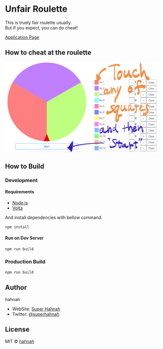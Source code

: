 # Unfair Roulette

This is truely fair roulette usually.  
But if you expect, you can do cheat!

[Application Page](https://superhahnah.com/application/fair-roulette/)

## How to cheat at the roulette

![screenshot](screenshot.png)

## How to Build

### Development

#### Requirements

- [Node.js](https://nodejs.org/)
- [Volta](https://volta.sh/)

And install dependencies with bellow command.

```bash
npm install
```

#### Run on Dev Server

```bash
npm run build
```

### Production Build

```bash
npm run build
```

## Author

hahnah

- WebSite: [Super Hahnah](https://superhahnah.com)
- Twitter: [@superhahnah](https://twitter.com/superhahnah)

## License

MIT © [hahnah](https://superhahnah.com)
